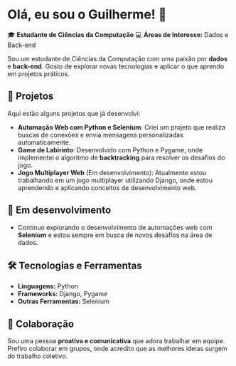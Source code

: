 # Olá, eu sou o Guilherme! 👋
🎓 **Estudante de Ciências da Computação** 
💻 **Áreas de Interesse:** Dados e Back-end 

Sou um estudante de Ciências da Computação com uma paixão por **dados** e **back-end**. 
Gosto de explorar novas tecnologias e aplicar o que aprendo em projetos práticos. 

## 🚀 Projetos
Aqui estão alguns projetos que já desenvolvi:

- **Automação Web com Python e Selenium**: Criei um projeto que realiza buscas de conexões e envia mensagens personalizadas automaticamente.
- **Game de Labirinto**: Desenvolvido com Python e Pygame, onde implementei o algoritmo de **backtracking** para resolver os desafios do jogo.
- **Jogo Multiplayer Web** (Em desenvolvimento): Atualmente estou trabalhando em um jogo multiplayer utilizando Django, onde estou aprendendo e aplicando conceitos de desenvolvimento web.

## 🌱 Em desenvolvimento
- Continuo explorando o desenvolvimento de automações web com **Selenium** e estou sempre em busca de novos desafios na área de dados.

## 🛠️ Tecnologias e Ferramentas
- **Linguagens:** Python
- **Frameworks:** Django, Pygame
- **Outras Ferramentas:** Selenium

## 👥 Colaboração
Sou uma pessoa **proativa e comunicativa** que adora trabalhar em equipe. 
Prefiro colaborar em grupos, onde acredito que as melhores ideias surgem do trabalho coletivo.
